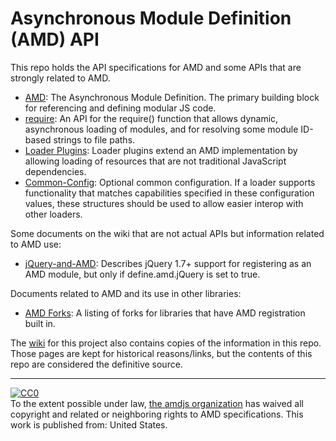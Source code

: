 # Asynchronous Module Definition (AMD) API

This repo holds the API specifications for AMD and some APIs that are strongly related to AMD.

* [AMD](https://github.com/amdjs/amdjs-api/blob/master/AMD.md): The Asynchronous Module Definition. The primary building block for referencing and defining modular JS code.
* [require](https://github.com/amdjs/amdjs-api/blob/master/require.md): An API for the require() function that allows dynamic, asynchronous loading of modules, and for resolving some module ID-based strings to file paths.
* [Loader Plugins](https://github.com/amdjs/amdjs-api/blob/master/LoaderPlugins.md): Loader plugins extend an AMD implementation by allowing loading of resources that are not traditional JavaScript dependencies.
* [Common-Config](https://github.com/amdjs/amdjs-api/blob/master/CommonConfig.md): Optional common configuration. If a loader supports functionality that matches capabilities specified in these configuration values, these structures should be used to allow easier interop with other loaders.

Some documents on the wiki that are not actual APIs but information related to AMD use:

* [jQuery-and-AMD](https://github.com/amdjs/amdjs-api/wiki/jQuery-and-AMD): Describes jQuery 1.7+ support for registering as an AMD module, but only if define.amd.jQuery is set to true.

Documents related to AMD and its use in other libraries:

* [AMD Forks](https://github.com/amdjs/amdjs-api/wiki/jQuery-and-AMD): A listing of forks for libraries that have AMD registration built in.


The [wiki](https://github.com/amdjs/amdjs-api/wiki) for this project also contains copies of the information in this repo. Those pages are kept for historical reasons/links, but the contents of this repo are considered the definitive source.

---

<p xmlns:dct="http://purl.org/dc/terms/" xmlns:vcard="http://www.w3.org/2001/vcard-rdf/3.0#">
  <a rel="license"
     href="http://creativecommons.org/publicdomain/zero/1.0/">
    <img src="http://i.creativecommons.org/p/zero/1.0/88x31.png" style="border-style: none;" alt="CC0" />
  </a>
  <br />
  To the extent possible under law,
  <a rel="dct:publisher"
     href="https://github.com/amdjs">
    <span property="dct:title">the amdjs organization</span></a>
  has waived all copyright and related or neighboring rights to
  <span property="dct:title">AMD specifications</span>.
This work is published from:
<span property="vcard:Country" datatype="dct:ISO3166"
      content="US" about="https://github.com/amdjs">
  United States</span>.
</p>